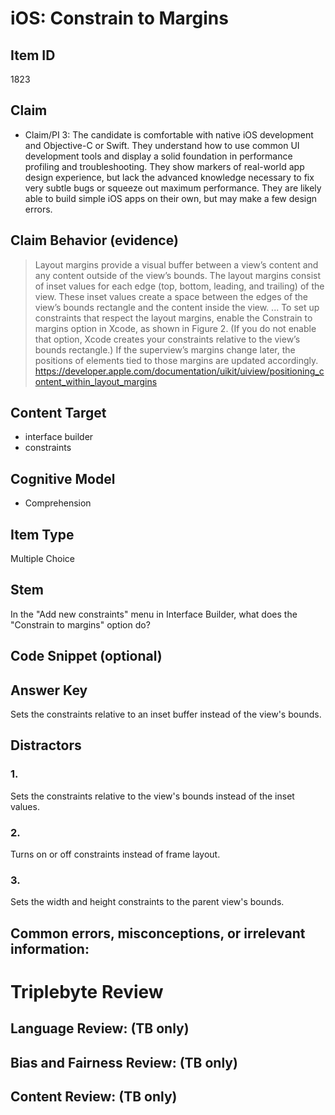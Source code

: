 # iOS: Constrain to Margins


## Item ID
1823

## Claim
-   Claim/PI 3: The candidate is comfortable with native iOS development and Objective-C or Swift. They understand how to use common UI development tools and display a solid foundation in performance profiling and troubleshooting. They show markers of real-world app design experience, but lack the advanced knowledge necessary to fix very subtle bugs or squeeze out maximum performance. They are likely able to build simple iOS apps on their own, but may make a few design errors.


## Claim Behavior (evidence)
> Layout margins provide a visual buffer between a view’s content and any content outside of the view’s bounds. The layout margins consist of inset values for each edge (top, bottom, leading, and trailing) of the view. These inset values create a space between the edges of the view’s bounds rectangle and the content inside the view.
> ...
> To set up constraints that respect the layout margins, enable the Constrain to margins option in Xcode, as shown in Figure 2. (If you do not enable that option, Xcode creates your constraints relative to the view’s bounds rectangle.) If the superview’s margins change later, the positions of elements tied to those margins are updated accordingly.
https://developer.apple.com/documentation/uikit/uiview/positioning_content_within_layout_margins


## Content Target
* interface builder
* constraints


## Cognitive Model
* Comprehension


## Item Type
Multiple Choice


## Stem
In the "Add new constraints" menu in Interface Builder, what does the "Constrain to margins" option do?


## Code Snippet (optional)



## Answer Key
Sets the constraints relative to an inset buffer instead of the view's bounds.


## Distractors
### 1.
Sets the constraints relative to the view's bounds instead of the inset values.


### 2.
Turns on or off constraints instead of frame layout.


### 3.
Sets the width and height constraints to the parent view's bounds.


## Common errors, misconceptions, or irrelevant information:



# Triplebyte Review


## Language Review: (TB only)


## Bias and Fairness Review: (TB only)


## Content Review: (TB only)

